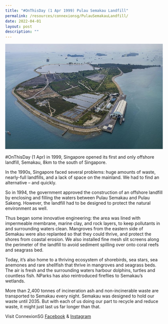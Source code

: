 ```yaml
---
title: "#OnThisDay (1 Apr 1999) Pulau Semakau Landfill"
permalink: /resources/connexionsg/PulauSemakauLandfill/
date: 2022-04-01
layout: post
description: ""
---
```


![](/images/Pulau%20Semakau.jpg)

#OnThisDay (1 Apr) in 1999, Singapore opened its first and only offshore landfill, Semakau, 8km to the south of Singapore.

In the 1990s, Singapore faced several problems: huge amounts of waste, nearly-full landfills, and a lack of space on the mainland. We had to find an alternative – and quickly.

So in 1994, the government approved the construction of an offshore landfill by enclosing and filling the waters between Pulau Semakau and Pulau Sakeng. However, the landfill had to be designed to protect the natural environment as well.

Thus began some innovative engineering: the area was lined with impermeable membrane, marine clay, and rock layers, to keep pollutants in and surrounding waters clean. Mangroves from the eastern side of Semakau were also replanted so that they could thrive, and protect the shores from coastal erosion. We also installed fine mesh slit screens along the perimeter of the landfill to avoid sediment spilling over onto coral reefs and seagrass bed.

Today, it’s also home to a thriving ecosystem of shorebirds, sea stars, sea anemones and rare shellfish that thrive in mangroves and seagrass beds. The air is fresh and the surrounding waters harbour dolphins, turtles and countless fish. NParks has also reintroduced fireflies to Semakau’s wetlands.

More than 2,400 tonnes of incineration ash and non-incinerable waste are transported to Semakau every night. Semakau was designed to hold our waste until 2035. But with each of us doing our part to recycle and reduce waste, it might just last us far longer than that.

Visit ConnexionSG [Facebook](https://www.facebook.com/ConnexionSG) & [Instagram](https://www.instagram.com/connexionsg/)